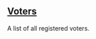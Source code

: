 ## [Voters](https://github.com/democracy-project/info/blob/master/voters.csv)

A list of all registered voters.
